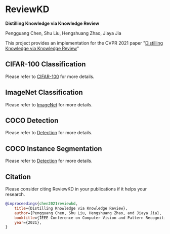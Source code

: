 # ReviewKD
**Distilling Knowledge via Knowledge Review**

Pengguang Chen, Shu Liu, Hengshuang Zhao, Jiaya Jia

This project provides an implementation for the CVPR 2021 paper "[Distilling Knowledge via Knowledge Review](https://arxiv.org/pdf/2104.09044.pdf)"

## CIFAR-100 Classification

Please refer to [CIFAR-100](https://github.com/Jia-Research-Lab/ReviewKD/tree/master/CIFAR-100) for more details.

## ImageNet Classification

Please refer to [ImageNet](https://github.com/Jia-Research-Lab/ReviewKD/tree/master/ImageNet) for more details.

## COCO Detection

Please refer to [Detection](https://github.com/dvlab-research/ReviewKD/tree/master/Detection) for more details.

## COCO Instance Segmentation

Please refer to [Detection](https://github.com/dvlab-research/ReviewKD/tree/master/Detection) for more details.

## <a name="Citation"></a>Citation

Please consider citing ReviewKD in your publications if it helps your research.

```bib
@inproceedings{chen2021reviewkd,
    title={Distilling Knowledge via Knowledge Review},
    author={Pengguang Chen, Shu Liu, Hengshuang Zhao, and Jiaya Jia},
    booktitle={IEEE Conference on Computer Vision and Pattern Recognition (CVPR)},
    year={2021},
}
```
